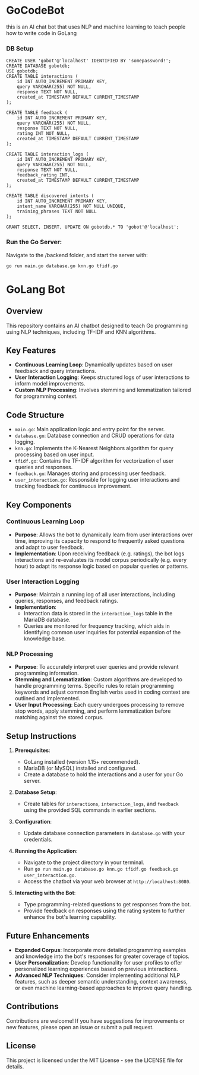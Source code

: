 # GoCodeBot

this is an AI chat bot that uses NLP and machine learning to teach people how to write code in GoLang

### DB Setup
```
CREATE USER 'gobot'@'localhost' IDENTIFIED BY 'somepassword!';
CREATE DATABASE gobotdb;
USE gobotdb;
CREATE TABLE interactions (
    id INT AUTO_INCREMENT PRIMARY KEY,
    query VARCHAR(255) NOT NULL,
    response TEXT NOT NULL,
    created_at TIMESTAMP DEFAULT CURRENT_TIMESTAMP
);

CREATE TABLE feedback (
    id INT AUTO_INCREMENT PRIMARY KEY,
    query VARCHAR(255) NOT NULL,
    response TEXT NOT NULL,
    rating INT NOT NULL,
    created_at TIMESTAMP DEFAULT CURRENT_TIMESTAMP
);

CREATE TABLE interaction_logs (
    id INT AUTO_INCREMENT PRIMARY KEY,
    query VARCHAR(255) NOT NULL,
    response TEXT NOT NULL,
    feedback_rating INT,
    created_at TIMESTAMP DEFAULT CURRENT_TIMESTAMP
);

CREATE TABLE discovered_intents (
    id INT AUTO_INCREMENT PRIMARY KEY,
    intent_name VARCHAR(255) NOT NULL UNIQUE,
    training_phrases TEXT NOT NULL
);

GRANT SELECT, INSERT, UPDATE ON gobotdb.* TO 'gobot'@'localhost';
```


### Run the Go Server:
Navigate to the /backend folder, and start the server with:

```
go run main.go database.go knn.go tfidf.go
```

# GoLang Bot

## Overview

This repository contains an AI chatbot designed to teach Go programming using NLP techniques, including TF-IDF and KNN algorithms.

## Key Features

- **Continuous Learning Loop**: Dynamically updates based on user feedback and query interactions.
- **User Interaction Logging**: Keeps structured logs of user interactions to inform model improvements.
- **Custom NLP Processing**: Involves stemming and lemmatization tailored for programming context.

## Code Structure

- `main.go`: Main application logic and entry point for the server.
- `database.go`: Database connection and CRUD operations for data logging.
- `knn.go`: Implements the K-Nearest Neighbors algorithm for query processing based on user input.
- `tfidf.go`: Contains the TF-IDF algorithm for vectorization of user queries and responses.
- `feedback.go`: Manages storing and processing user feedback.
- `user_interaction.go`: Responsible for logging user interactions and tracking feedback for continuous improvement.

## Key Components

### Continuous Learning Loop

- **Purpose**: Allows the bot to dynamically learn from user interactions over time, improving its capacity to respond to frequently asked questions and adapt to user feedback.
- **Implementation**: Upon receiving feedback (e.g. ratings), the bot logs interactions and re-evaluates its model corpus periodically (e.g. every hour) to adapt its response logic based on popular queries or patterns.

### User Interaction Logging

- **Purpose**: Maintain a running log of all user interactions, including queries, responses, and feedback ratings.
- **Implementation**:
  - Interaction data is stored in the `interaction_logs` table in the MariaDB database.
  - Queries are monitored for frequency tracking, which aids in identifying common user inquiries for potential expansion of the knowledge base.

### NLP Processing

- **Purpose**: To accurately interpret user queries and provide relevant programming information.
- **Stemming and Lemmatization**: Custom algorithms are developed to handle programming terms. Specific rules to retain programming keywords and adjust common English verbs used in coding context are outlined and implemented.
- **User Input Processing**: Each query undergoes processing to remove stop words, apply stemming, and perform lemmatization before matching against the stored corpus.

## Setup Instructions

1. **Prerequisites**:

   - GoLang installed (version 1.15+ recommended).
   - MariaDB (or MySQL) installed and configured.
   - Create a database to hold the interactions and a user for your Go server.

2. **Database Setup**:

   - Create tables for `interactions`, `interaction_logs`, and `feedback` using the provided SQL commands in earlier sections.

3. **Configuration**:

   - Update database connection parameters in `database.go` with your credentials.

4. **Running the Application**:

   - Navigate to the project directory in your terminal.
   - Run `go run main.go database.go knn.go tfidf.go feedback.go user_interaction.go`.
   - Access the chatbot via your web browser at `http://localhost:8080`.

5. **Interacting with the Bot**:
   - Type programming-related questions to get responses from the bot.
   - Provide feedback on responses using the rating system to further enhance the bot's learning capability.

## Future Enhancements

- **Expanded Corpus**: Incorporate more detailed programming examples and knowledge into the bot's responses for greater coverage of topics.
- **User Personalization**: Develop functionality for user profiles to offer personalized learning experiences based on previous interactions.
- **Advanced NLP Techniques**: Consider implementing additional NLP features, such as deeper semantic understanding, context awareness, or even machine learning-based approaches to improve query handling.

## Contributions

Contributions are welcome! If you have suggestions for improvements or new features, please open an issue or submit a pull request.

## License

This project is licensed under the MIT License - see the LICENSE file for details.
